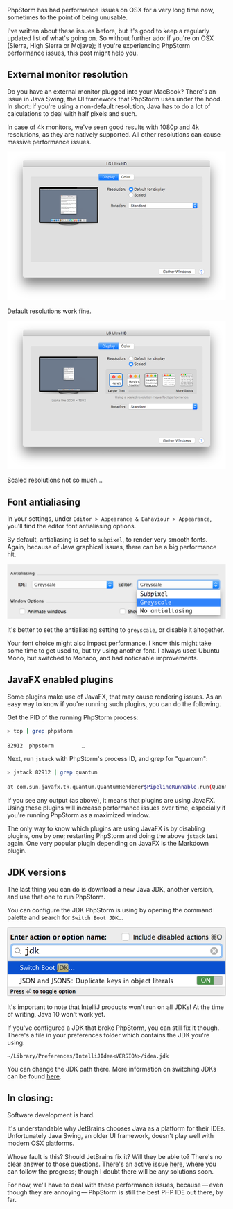 PhpStorm has had performance issues on OSX for a very long time now,
sometimes to the point of being unusable.

I've written about these issues before, but it's good to keep a regularly updated list of what's going on.
So without further ado: if you're on OSX (Sierra, High Sierra or Mojave); 
if you're experiencing PhpStorm performance issues, this post might help you.

## External monitor resolution

Do you have an external monitor plugged into your MacBook? 
There's an issue in Java Swing, the UI framework that PhpStorm uses under the hood.
In short: if you're using a non-default resolution, 
Java has to do a lot of calculations to deal with half pixels and such.

In case of 4k monitors, we've seen good results with 1080p and 4k resolutions,
as they are natively supported. 
All other resolutions can cause massive performance issues.

<div class="image-noborder"></div>

![](/resources/img/blog/phpstorm-performance-october/resolution-default.png)

Default resolutions work fine.

<div class="image-noborder"></div>

![](/resources/img/blog/phpstorm-performance-october/resolution-scaled.png)

Scaled resolutions not so much…

## Font antialiasing

In your settings, under `Editor > Appearance & Bahaviour > Appearance`, 
you'll find the editor font antialiasing options.

By default, antialiasing is set to `subpixel`, to render very smooth fonts.
Again, because of Java graphical issues, there can be a big performance hit. 

![](/resources/img/blog/phpstorm-performance-october/font-settings.png)

It's better to set the antialiasing setting to `greyscale`, or disable it altogether.

Your font choice might also impact performance.
I know this might take some time to get used to, but try using another font.
I always used Ubuntu Mono, but switched to Monaco, and had noticeable improvements.

## JavaFX enabled plugins

Some plugins make use of JavaFX, that may cause rendering issues.
As an easy way to know if you're running such plugins, you can do the following.

Get the PID of the running PhpStorm process:

```bash
> top | grep phpstorm

82912  phpstorm         …
```

Next, run `jstack` with PhpStorm's process ID, and grep for "quantum":

```bash
> jstack 82912 | grep quantum

at com.sun.javafx.tk.quantum.QuantumRenderer$PipelineRunnable.run(QuantumRenderer.java:125)
```

If you see any output (as above), it means that plugins are using JavaFX.
Using these plugins will increase performance issues over time, especially if you're running PhpStorm as a maximized window.

The only way to know which plugins are using JavaFX is by disabling plugins, one by one; restarting PhpStorm and doing the above `jstack` test again.
One very popular plugin depending on JavaFX is the Markdown plugin.

## JDK versions

The last thing you can do is download a new Java JDK, another version, and use that one to run PhpStorm.

You can configure the JDK PhpStorm is using by opening the command palette and search for `Switch Boot JDK…`.

![Boot JDK](/resources/img/blog/phpstorm-performance-october/jdk.png)

It's important to note that IntelliJ products won't run on all JDKs! 
At the time of writing, Java 10 won't work yet.

If you've configured a JDK that broke PhpStorm, you can still fix it though.
There's a file in your preferences folder which contains the JDK you're using:

``` 
~/Library/Preferences/IntelliJIdea<VERSION>/idea.jdk
```

You can change the JDK path there. 
More information on switching JDKs can be found [here](*https://intellij-support.jetbrains.com/hc/en-us/articles/206544879-Selecting-the-JDK-version-the-IDE-will-run-under).

## In closing:

Software development is hard.

It's understandable why JetBrains chooses Java as a platform for their IDEs.
Unfortunately Java Swing, an older UI framework, doesn't play well with modern OSX platforms.

Whose fault is this? Should JetBrains fix it? Will they be able to?
There's no clear answer to those questions. 
There's an active issue [here](*https://youtrack.jetbrains.com/issue/JRE-526),
where you can follow the progress; 
though I doubt there will be any solutions soon.

For now, we'll have to deal with these performance issues, 
because&thinsp;—&thinsp;even though they are annoying&thinsp;—&thinsp;PhpStorm is still the best PHP IDE out there, by far. 
